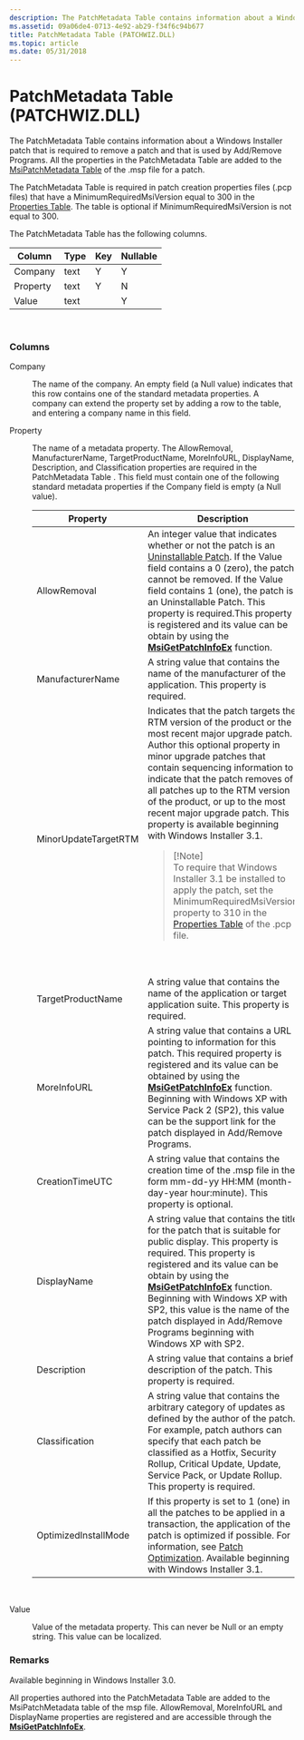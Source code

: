 ```yaml
---
description: The PatchMetadata Table contains information about a Windows Installer patch that is required to remove a patch and that is used by Add/Remove Programs.
ms.assetid: 09a06de4-0713-4e92-ab29-f34f6c94b677
title: PatchMetadata Table (PATCHWIZ.DLL)
ms.topic: article
ms.date: 05/31/2018
---
```


# PatchMetadata Table (PATCHWIZ.DLL)

The PatchMetadata Table contains information about a Windows Installer patch that is required to remove a patch and that is used by Add/Remove Programs. All the properties in the PatchMetadata Table are added to the [MsiPatchMetadata Table](msipatchmetadata-table.md) of the .msp file for a patch.

The PatchMetadata Table is required in patch creation properties files (.pcp files) that have a MinimumRequiredMsiVersion equal to 300 in the [Properties Table](properties-table-patchwiz-dll-.md). The table is optional if MinimumRequiredMsiVersion is not equal to 300.

The PatchMetadata Table has the following columns.



| Column   | Type | Key | Nullable |
|----------|------|-----|----------|
| Company  | text | Y   | Y        |
| Property | text | Y   | N        |
| Value    | text |     | Y        |



 

### Columns

<dl> <dt>

<span id="Company"></span><span id="company"></span><span id="COMPANY"></span>Company
</dt> <dd>

The name of the company. An empty field (a Null value) indicates that this row contains one of the standard metadata properties. A company can extend the property set by adding a row to the table, and entering a company name in this field.

</dd> <dt>

<span id="Property"></span><span id="property"></span><span id="PROPERTY"></span>Property
</dt> <dd>

The name of a metadata property. The AllowRemoval, ManufacturerName, TargetProductName, MoreInfoURL, DisplayName, Description, and Classification properties are required in the PatchMetadata Table . This field must contain one of the following standard metadata properties if the Company field is empty (a Null value).



<table>
<colgroup>
<col style="width: 50%" />
<col style="width: 50%" />
</colgroup>
<thead>
<tr class="header">
<th>Property</th>
<th>Description</th>
</tr>
</thead>
<tbody>
<tr class="odd">
<td>AllowRemoval</td>
<td>An integer value that indicates whether or not the patch is an <a href="uninstallable-patches.md">Uninstallable Patch</a>. If the Value field contains a 0 (zero), the patch cannot be removed. If the Value field contains 1 (one), the patch is an Uninstallable Patch. This property is required.This property is registered and its value can be obtain by using the <a href="/windows/desktop/api/Msi/nf-msi-msigetpatchinfoexa"><strong>MsiGetPatchInfoEx</strong></a> function.<br/></td>
</tr>
<tr class="even">
<td>ManufacturerName</td>
<td>A string value that contains the name of the manufacturer of the application. This property is required.</td>
</tr>
<tr class="odd">
<td>MinorUpdateTargetRTM</td>
<td>Indicates that the patch targets the RTM version of the product or the most recent major upgrade patch. Author this optional property in minor upgrade patches that contain sequencing information to indicate that the patch removes of all patches up to the RTM version of the product, or up to the most recent major upgrade patch. This property is available beginning with Windows Installer 3.1.
<blockquote>
[!Note]<br />
To require that Windows Installer 3.1 be installed to apply the patch, set the MinimumRequiredMsiVersion property to 310 in the <a href="properties-table-patchwiz-dll-.md">Properties Table</a> of the .pcp file.
</blockquote>
<br/> <br/></td>
</tr>
<tr class="even">
<td>TargetProductName</td>
<td>A string value that contains the name of the application or target application suite. This property is required.</td>
</tr>
<tr class="odd">
<td>MoreInfoURL</td>
<td>A string value that contains a URL pointing to information for this patch. This required property is registered and its value can be obtained by using the <a href="/windows/desktop/api/Msi/nf-msi-msigetpatchinfoexa"><strong>MsiGetPatchInfoEx</strong></a> function. Beginning with Windows XP with Service Pack 2 (SP2), this value can be the support link for the patch displayed in Add/Remove Programs.<br/></td>
</tr>
<tr class="even">
<td>CreationTimeUTC</td>
<td>A string value that contains the creation time of the .msp file in the form mm-dd-yy HH:MM (month-day-year hour:minute). This property is optional.</td>
</tr>
<tr class="odd">
<td>DisplayName</td>
<td>A string value that contains the title for the patch that is suitable for public display. This property is required. This property is registered and its value can be obtain by using the <a href="/windows/desktop/api/Msi/nf-msi-msigetpatchinfoexa"><strong>MsiGetPatchInfoEx</strong></a> function. Beginning with Windows XP with SP2, this value is the name of the patch displayed in Add/Remove Programs beginning with Windows XP with SP2.<br/></td>
</tr>
<tr class="even">
<td>Description</td>
<td>A string value that contains a brief description of the patch. This property is required.</td>
</tr>
<tr class="odd">
<td>Classification</td>
<td>A string value that contains the arbitrary category of updates as defined by the author of the patch. For example, patch authors can specify that each patch be classified as a Hotfix, Security Rollup, Critical Update, Update, Service Pack, or Update Rollup. This property is required.</td>
</tr>
<tr class="even">
<td>OptimizedInstallMode</td>
<td>If this property is set to 1 (one) in all the patches to be applied in a transaction, the application of the patch is optimized if possible. For information, see <a href="patch-optimization.md">Patch Optimization</a>. Available beginning with Windows Installer 3.1.</td>
</tr>
</tbody>
</table>



 

</dd> <dt>

<span id="Value"></span><span id="value"></span><span id="VALUE"></span>Value
</dt> <dd>

Value of the metadata property. This can never be Null or an empty string. This value can be localized.

</dd> </dl>

### Remarks

Available beginning in Windows Installer 3.0.

All properties authored into the PatchMetadata Table are added to the MsiPatchMetadata table of the msp file. AllowRemoval, MoreInfoURL and DisplayName properties are registered and are accessible through the [**MsiGetPatchInfoEx**](/windows/desktop/api/Msi/nf-msi-msigetpatchinfoexa).

 

 




